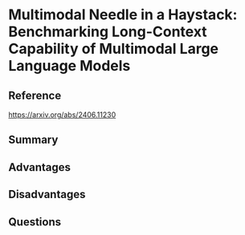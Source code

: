 # Multimodal Needle in a Haystack: Benchmarking Long-Context Capability of Multimodal Large Language Models
## Reference
https://arxiv.org/abs/2406.11230

## Summary


## Advantages

## Disadvantages

## Questions
